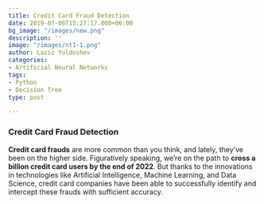 ```yaml
---
title: Credit Card Fraud Detection
date: 2019-07-06T15:27:17.000+06:00
bg_image: "/images/new.png"
description: ''
image: "/images/nt1-1.png"
author: Laziz Yuldoshev
categories:
- Artificial Neural Networks
tags:
- Python
- Decision Tree
type: post

---
```

### Credit Card Fraud Detection

**Credit card frauds** are more common than you think, and lately, they’ve been on the higher side. Figuratively speaking, we’re on the path to **cross a billion credit card users by the end of 2022**. But thanks to the innovations in technologies like Artificial Intelligence, Machine Learning, and Data Science, credit card companies have been able to successfully identify and intercept these frauds with sufficient accuracy.